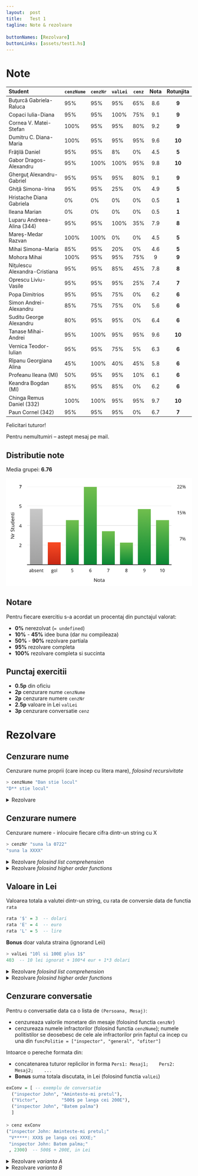 ```yaml
---
layout:  post
title:   Test 1
tagline: Note & rezolvare

buttonNames: [Rezolvare]
buttonLinks: [assets/test1.hs]
---
```

# Note

| Student                       | `cenzNume` | `cenzNr` | `valLei` | `cenz` | Nota | Rotunjita |
| :---------------------------- | ---------- | -------- | -------- | ------ | :--: | :-------: |
| Buţurcă Gabriela-Raluca       | 95%        | 95%      | 95%      | 65%    | 8.6  |   **9**   |
| Copaci Iulia-Diana            | 95%        | 95%      | 100%     | 75%    | 9.1  |   **9**   |
| Cornea V. Matei-Stefan        | 100%       | 95%      | 95%      | 80%    | 9.2  |   **9**   |
| Dumitru C. Diana-Maria        | 100%       | 95%      | 95%      | 95%    | 9.6  |  **10**   |
| Frăţilă Daniel                | 95%        | 95%      | 8%       | 0%     | 4.5  |   **5**   |
| Gabor Dragos-Alexandru        | 95%        | 100%     | 100%     | 95%    | 9.8  |  **10**   |
| Gherguţ Alexandru-Gabriel     | 95%        | 95%      | 95%      | 80%    | 9.1  |   **9**   |
| Ghiţă Simona-Irina            | 95%        | 95%      | 25%      | 0%     | 4.9  |   **5**   |
| Hristache Diana Gabriela      | 0%         | 0%       | 0%       | 0%     | 0.5  |   **1**   |
| Ileana Marian                 | 0%         | 0%       | 0%       | 0%     | 0.5  |   **1**   |
| Luparu Andreea-Alina (344)    | 95%        | 95%      | 100%     | 35%    | 7.9  |   **8**   |
| Mareş-Medar Razvan            | 100%       | 100%     | 0%       | 0%     | 4.5  |   **5**   |
| Mihai Simona-Maria            | 85%        | 95%      | 20%      | 0%     | 4.6  |   **5**   |
| Mohora Mihai                  | 100%       | 95%      | 95%      | 75%    |  9   |   **9**   |
| Niţulescu Alexandra-Cristiana | 95%        | 95%      | 85%      | 45%    | 7.8  |   **8**   |
| Oprescu Liviu-Vasile          | 95%        | 95%      | 95%      | 25%    | 7.4  |   **7**   |
| Popa Dimitrios                | 95%        | 95%      | 75%      | 0%     | 6.2  |   **6**   |
| Simon Andrei-Alexandru        | 85%        | 75%      | 75%      | 0%     | 5.6  |   **6**   |
| Suditu George Alexandru       | 80%        | 95%      | 95%      | 0%     | 6.4  |   **6**   |
| Tanase Mihai-Andrei           | 95%        | 100%     | 95%      | 95%    | 9.6  |  **10**   |
| Vernica Teodor-Iulian         | 95%        | 95%      | 75%      | 5%     | 6.3  |   **6**   |
| Rîpanu Georgiana Alina        | 45%        | 100%     | 40%      | 45%    | 5.8  |   **6**   |
| Profeanu Ileana (MI)          | 50%        | 95%      | 95%      | 10%    | 6.1  |   **6**   |
| Keandra Bogdan (MI)           | 85%        | 95%      | 85%      | 0%     | 6.2  |   **6**   |
| Chinga Remus Daniel (332)     | 100%       | 100%     | 95%      | 95%    | 9.7  |  **10**   |
| Paun Cornel (342)             | 95%        | 95%      | 95%      | 0%     | 6.7  |   **7**   |



Felicitari tuturor!

Pentru nemultumiri – astept mesaj pe mail.



## Distributie note

Media grupei: __6.76__

![distributie](assets/dist-test-1.png)



## Notare

Pentru fiecare exercitiu s-a acordat un procentaj din punctajul valorat:

- __0%__ nerezolvat (`= undefined`)
- __10%__ - __45%__ idee buna (dar nu compileaza)
- __50%__ - __90%__ rezolvare partiala
- __95%__ rezolvare completa
- __100%__ rezolvare completa si succinta




## Punctaj exercitii

- __0.5p__ din oficiu
- __2p__ cenzurare nume `cenzNume`
- __2p__ cenzurare numere `cenzNr`
- __2.5p__ valoare in Lei `valLei`
- __3p__ cenzurare conversatie `cenz`



# Rezolvare

## Cenzurare nume

Cenzurare nume proprii (care incep cu litera mare), _folosind recursivitate_

```haskell
> cenzNume "Dan stie locul"
"D** stie locul"
```

<details markdown="1">

<summary>Rezolvare</summary>



```haskell
cenzNume "" = ""
cenzNume [c] = [c]
cenzNume (f:s:r)
  | (isUpper f || f == '*') && s /= ' '  = f : cenzNume ('*':r)
  | otherwise                            = f : cenzNume (s:r)
```



</details>



## Cenzurare numere

Cenzurare numere - inlocuire fiecare cifra dintr-un string cu X

```haskell
> cenzNr "suna la 0722"
"suna la XXXX"
```

<details markdown="1">

<summary>Rezolvare <i>folosind list comprehension</i></summary>



```haskell
cenzNr s = [if isDigit c then 'X' else c | c <- s]
```



</details>



<details markdown="1">

<summary>Rezolvare <i>folosind higher order functions</i></summary>



```haskell
cenzNr = map (\c -> if isDigit c then 'X' else c)
```



</details>



## Valoare in Lei

Valoarea totala a valutei dintr-un string, cu rata de conversie data de functia `rata`

```haskell
rata '$' = 3  -- dolari
rata 'E' = 4  -- euro
rata 'L' = 5  -- lire
```

**Bonus** doar valuta straina (ignorand Leii)

```haskell
> valLei "10l si 100E plus 1$"
403  -- 10 lei ignorat + 100*4 eur + 1*3 dolari
```

<details markdown="1">

<summary>Rezolvare <i>folosind list comprehension</i></summary>



```haskell
valLei s = sum [converted w | w <- words s, isMoney w, last w /= 'l']
  where isMoney str = all isDigit (init str)
        converted money = parseInt (init money) * rata (last money)
```



</details>



<details markdown="1">

<summary>Rezolvare <i>folosind higher order functions</i></summary>



```haskell
valLei = words >>> filter isMoney >>> filter (last >>> (/= 'l')) >>> map converted >>> sum
  where isMoney str = all isDigit (init str)
        converted money = parseInt (init money) * rata (last money)
        
valLei = sum . map converted . filter ((/= 'l') . last) . filter isMoney . words  -- echivalent
  where ...  -- la fel ca mai sus
  
valLei s = sum (map converted (filter (\w -> isMoney w && last w /= 'l') (words s)))  -- echivalent
  where ...  -- la fel ca mai sus
```



</details>



## Cenzurare conversatie

Pentru o conversatie data ca o lista de `(Persoana, Mesaj)`:

- cenzureaza valorile monetare din mesaje (folosind functia `cenzNr`)
- cenzureaza numele infractorilor (folosind functia `cenzNume`); numele politistilor se deosebesc de cele ale infractorilor prin faptul ca incep cu una din `funcPolitie = ["inspector", "general", "ofiter"]`

Intoarce o pereche formata din:

- concatenarea tuturor replicilor in forma `Pers1: Mesaj1;    Pers2: Mesaj2;    ...`
- **Bonus** suma totala discutata, in Lei  (folosind functia `valLei`)

```haskell
exConv = [ -- exemplu de conversatie
  ("inspector John", "Aminteste-mi pretul"),
  ("Victor",         "500$ pe langa cei 200E"),
  ("inspector John", "Batem palma")
  ]
  
> cenz exConv
("inspector John: Aminteste-mi pretul;"
 "V*****: XXX$ pe langa cei XXXE;"
 "inspector John: Batem palma;"
 , 2300)  -- 500$ + 200E, in Lei
```



<details markdown="1">

<summary>Rezolvare <i>varianta A</i></summary>



```haskell
cenz conv = (concat replies, sum bani)
  where replies = [cenzInfrac pers ++ ": " ++ cenzNr msg ++ ";" | (pers, msg) <- conv]
        cenzInfrac p = if any (`isPrefixOf` p) funcPolitie then p else cenzNume p
        bani = [valLei m | (_, m) <- conv]
```



</details>



<details markdown="1">

<summary>Rezolvare <i>varianta B</i></summary>



In enunt se schimba _cenzureaza numele **infractorilor**_ in _cenzureaza numele **politistilor**_



```haskell
cenzB conv = (concat replies, sum bani)
  where replies = [cenzPol pers ++ ": " ++ cenzNr msg ++ ";" | (pers, msg) <- conv]
        cenzPol p = if any (`isPrefixOf` p) funcPolitie then cenzNume p else p
        bani = [valLei m | (_, m) <- conv]
```



</details>


